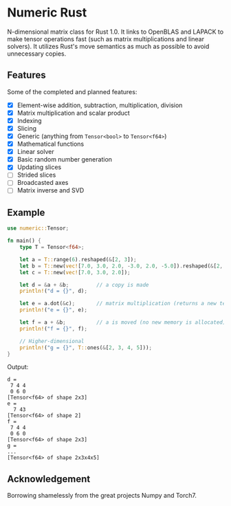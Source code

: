 
# Numeric Rust

N-dimensional matrix class for Rust 1.0. It links to OpenBLAS and LAPACK to make tensor
operations fast (such as matrix multiplications and linear solvers). It utilizes
Rust's move semantics as much as possible to avoid unnecessary copies.

## Features

Some of the completed and planned features:

* [x] Element-wise addition, subtraction, multiplication, division
* [x] Matrix multiplication and scalar product
* [x] Indexing
* [x] Slicing
* [x] Generic (anything from `Tensor<bool>` to `Tensor<f64>`)
* [x] Mathematical functions
* [x] Linear solver
* [x] Basic random number generation
* [x] Updating slices
* [ ] Strided slices
* [ ] Broadcasted axes
* [ ] Matrix inverse and SVD

## Example

```rust
use numeric::Tensor;

fn main() {
    type T = Tensor<f64>;

    let a = T::range(6).reshaped(&[2, 3]);
    let b = T::new(vec![7.0, 3.0, 2.0, -3.0, 2.0, -5.0]).reshaped(&[2, 3]);
    let c = T::new(vec![7.0, 3.0, 2.0]);

    let d = &a + &b;         // a copy is made
    println!("d = {}", d);

    let e = a.dot(&c);       // matrix multiplication (returns a new tensor)
    println!("e = {}", e);

    let f = a + &b;          // a is moved (no new memory is allocated)
    println!("f = {}", f);

    // Higher-dimensional
    println!("g = {}", T::ones(&[2, 3, 4, 5]));
}
```

Output:

```
d =
 7 4 4
 0 6 0
[Tensor<f64> of shape 2x3]
e =
  7 43
[Tensor<f64> of shape 2]
f =
 7 4 4
 0 6 0
[Tensor<f64> of shape 2x3]
g =
...
[Tensor<f64> of shape 2x3x4x5]
```

## Acknowledgement

Borrowing shamelessly from the great projects Numpy and Torch7.
